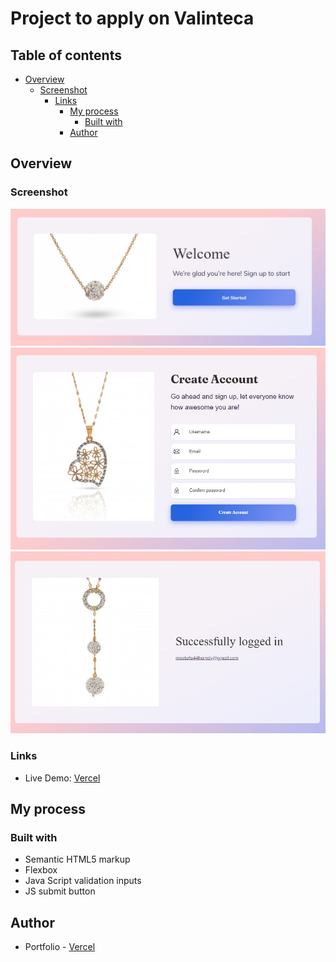 # Project to apply on Valinteca

## Table of contents

- [Overview](#overview)
  - [Screenshot](#screenshot)
    - [Links](#links)
      - [My process](#my-process)
        - [Built with](#built-with)
      - [Author](#author)

## Overview

### Screenshot

![](Images/Screenshot%202022-12-12%20005727.jpg)
![](Images/Screenshot%202022-12-12%20005752.jpg)
![](Images/Screenshot%202022-12-12%20005818.jpg)

### Links

- Live Demo: [Vercel](https://valinteca-apply.vercel.app/)

## My process

### Built with

- Semantic HTML5 markup
- Flexbox
- Java Script validation inputs
- JS submit button

## Author

- Portfolio - [Vercel](https://mostafa-portfolio.vercel.app/)
